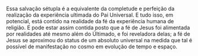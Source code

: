 ﻿Essa salvação sétupla é a equivalente da completude e perfeição da realização da experiência ultimada do Pai Universal. E tudo isso, em potencial, está contido na realidade da fé da experiência humana de religião. E pode estar assim contida posto que a fé de Jesus foi alimentada por realidades até mesmo além do Últimado, e foi reveladora delas; a fé de Jesus se aproximou do status de um absoluto universal na medida que tal é possível de manifestação no cosmo em evolução de tempo e espaço.